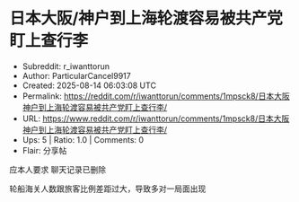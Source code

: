 # 日本大阪/神户到上海轮渡容易被共产党盯上查行李

- Subreddit: r_iwanttorun
- Author: ParticularCancel9917
- Created: 2025-08-14 06:03:08 UTC
- Permalink: https://reddit.com/r/iwanttorun/comments/1mpsck8/日本大阪神户到上海轮渡容易被共产党盯上查行李/
- URL: https://www.reddit.com/r/iwanttorun/comments/1mpsck8/日本大阪神户到上海轮渡容易被共产党盯上查行李/
- Ups: 5 | Ratio: 1.0 | Comments: 0
- Flair: 分享帖


应本人要求 聊天记录已删除

轮船海关人数跟旅客比例差距过大，导致多对一局面出现

